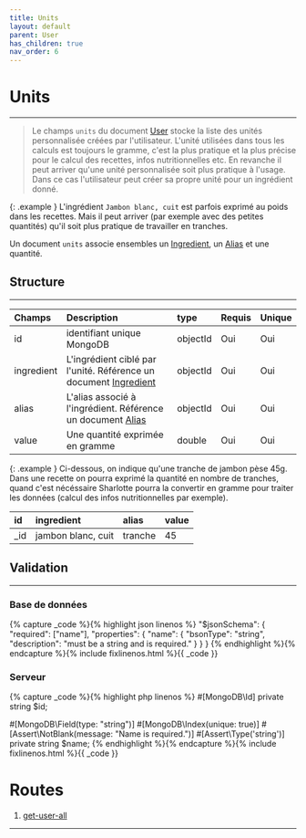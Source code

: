 ```yaml
---
title: Units
layout: default
parent: User
has_children: true
nav_order: 6
---
```


# Units
----

> Le champs `units` du document [User] stocke la liste des unités personnalisée créées par l'utilisateur. L'unité utilisées dans tous les calculs est toujours le gramme, c'est la plus pratique et la plus précise pour le calcul des recettes, infos nutritionnelles etc. En revanche il peut arriver qu'une unité personnalisée soit plus pratique à l'usage. Dans ce cas l'utilisateur peut créer sa propre unité pour un ingrédient donné.

{: .example }
L'ingrédient `Jambon blanc, cuit` est parfois exprimé au poids dans les recettes. Mais il peut arriver (par exemple avec des petites quantités) qu'il soit plus pratique de travailler en tranches.

Un document `units` associe ensembles un [Ingredient], un [Alias] et une quantité.

## Structure
----

| Champs     | Description                                                        | type     | Requis | Unique |
|:-----------|:-------------------------------------------------------------------|:---------|:-------|:-------|
| id         | identifiant unique MongoDB                                         | objectId | Oui    | Oui    |
| ingredient | L'ingrédient ciblé par l'unité. Référence un document [Ingredient] | objectId | Oui    | Oui    |
| alias      | L'alias associé à l'ingrédient. Référence un document [Alias]      | objectId | Oui    | Oui    |
| value      | Une quantité exprimée en gramme                                    | double   | Oui    | Oui    |

{: .example }
Ci-dessous, on indique qu'une tranche de jambon pèse 45g. Dans une recette on pourra exprimé la quantité en nombre de tranches, quand c'est nécéssaire Sharlotte pourra la convertir en gramme pour traiter les données (calcul des infos nutritionnelles par exemple).

| id  | ingredient         | alias   | value |
|:----|:-------------------|:--------|:------|
| _id | jambon blanc, cuit | tranche | 45    |

## Validation
----

### Base de données

{% capture _code %}{% highlight json linenos %}
"$jsonSchema": {
    "required": ["name"],
    "properties": {
        "name": {
            "bsonType": "string",
            "description": "must be a string and is required."
        }
    }
}
{% endhighlight %}{% endcapture %}{% include fixlinenos.html %}{{ _code }}

### Serveur

{% capture _code %}{% highlight php linenos %}
#[MongoDB\Id]
private string $id;

#[MongoDB\Field(type: "string")]
#[MongoDB\Index(unique: true)]
#[Assert\NotBlank(message: "Name is required.")]
#[Assert\Type('string')]
private string $name;
{% endhighlight %}{% endcapture %}{% include fixlinenos.html %}{{ _code }}

# Routes
1. [get-user-all]

----

[User]: index.md
[Alias]: ../alias.md
[Ingredient]: ../ingredient.md
[get-user-all]: #get-user-all